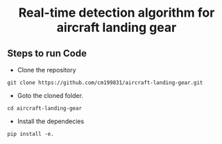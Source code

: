 <H1 align="center">Real-time detection algorithm for aircraft landing gear</H1>

## Steps to run Code

- Clone the repository
```
git clone https://github.com/cm199831/aircraft-landing-gear.git
```

- Goto the cloned folder.
```
cd aircraft-landing-gear
```

- Install the dependecies
```
pip install -e.

```
